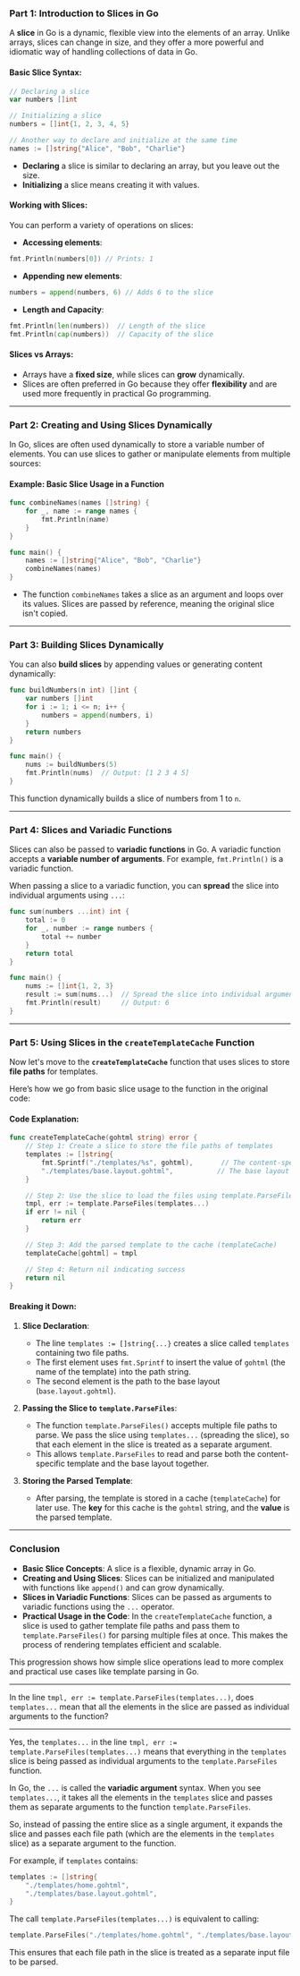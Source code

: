 ### Part 1: **Introduction to Slices in Go**

A **slice** in Go is a dynamic, flexible view into the elements of an array. Unlike arrays, slices can change in size, and they offer a more powerful and idiomatic way of handling collections of data in Go. 

#### Basic Slice Syntax:
```go
// Declaring a slice
var numbers []int

// Initializing a slice
numbers = []int{1, 2, 3, 4, 5}

// Another way to declare and initialize at the same time
names := []string{"Alice", "Bob", "Charlie"}
```

- **Declaring** a slice is similar to declaring an array, but you leave out the size.
- **Initializing** a slice means creating it with values.
  
#### Working with Slices:
You can perform a variety of operations on slices:
- **Accessing elements**:
```go
fmt.Println(numbers[0]) // Prints: 1
```
- **Appending new elements**:
```go
numbers = append(numbers, 6) // Adds 6 to the slice
```
- **Length and Capacity**:
```go
fmt.Println(len(numbers))  // Length of the slice
fmt.Println(cap(numbers))  // Capacity of the slice
```

#### Slices vs Arrays:
- Arrays have a **fixed size**, while slices can **grow** dynamically.
- Slices are often preferred in Go because they offer **flexibility** and are used more frequently in practical Go programming.

---

### Part 2: **Creating and Using Slices Dynamically**

In Go, slices are often used dynamically to store a variable number of elements. You can use slices to gather or manipulate elements from multiple sources:

#### Example: Basic Slice Usage in a Function
```go
func combineNames(names []string) {
	for _, name := range names {
		fmt.Println(name)
	}
}

func main() {
	names := []string{"Alice", "Bob", "Charlie"}
	combineNames(names)
}
```
- The function `combineNames` takes a slice as an argument and loops over its values. Slices are passed by reference, meaning the original slice isn't copied.

---

### Part 3: **Building Slices Dynamically**

You can also **build slices** by appending values or generating content dynamically:
```go
func buildNumbers(n int) []int {
	var numbers []int
	for i := 1; i <= n; i++ {
		numbers = append(numbers, i)
	}
	return numbers
}

func main() {
	nums := buildNumbers(5)
	fmt.Println(nums)  // Output: [1 2 3 4 5]
}
```
This function dynamically builds a slice of numbers from 1 to `n`.

---

### Part 4: **Slices and Variadic Functions**

Slices can also be passed to **variadic functions** in Go. A variadic function accepts a **variable number of arguments**. For example, `fmt.Println()` is a variadic function.

When passing a slice to a variadic function, you can **spread** the slice into individual arguments using `...`:
```go
func sum(numbers ...int) int {
	total := 0
	for _, number := range numbers {
		total += number
	}
	return total
}

func main() {
	nums := []int{1, 2, 3}
	result := sum(nums...)  // Spread the slice into individual arguments
	fmt.Println(result)     // Output: 6
}
```

---

### Part 5: **Using Slices in the `createTemplateCache` Function**

Now let's move to the **`createTemplateCache`** function that uses slices to store **file paths** for templates.

Here’s how we go from basic slice usage to the function in the original code:

#### Code Explanation:

```go
func createTemplateCache(gohtml string) error {
	// Step 1: Create a slice to store the file paths of templates
	templates := []string{
		fmt.Sprintf("./templates/%s", gohtml),       // The content-specific template
		"./templates/base.layout.gohtml",           // The base layout file
	}

	// Step 2: Use the slice to load the files using template.ParseFiles()
	tmpl, err := template.ParseFiles(templates...)
	if err != nil {
		return err
	}

	// Step 3: Add the parsed template to the cache (templateCache)
	templateCache[gohtml] = tmpl

	// Step 4: Return nil indicating success
	return nil
}
```

#### Breaking it Down:
1. **Slice Declaration**:
   - The line `templates := []string{...}` creates a slice called `templates` containing two file paths.
   - The first element uses `fmt.Sprintf` to insert the value of `gohtml` (the name of the template) into the path string.
   - The second element is the path to the base layout (`base.layout.gohtml`).

2. **Passing the Slice to `template.ParseFiles`**:
   - The function `template.ParseFiles()` accepts multiple file paths to parse. We pass the slice using `templates...` (spreading the slice), so that each element in the slice is treated as a separate argument.
   - This allows `template.ParseFiles` to read and parse both the content-specific template and the base layout together.

3. **Storing the Parsed Template**:
   - After parsing, the template is stored in a cache (`templateCache`) for later use. The **key** for this cache is the `gohtml` string, and the **value** is the parsed template.

---

### Conclusion

- **Basic Slice Concepts**: A slice is a flexible, dynamic array in Go.
- **Creating and Using Slices**: Slices can be initialized and manipulated with functions like `append()` and can grow dynamically.
- **Slices in Variadic Functions**: Slices can be passed as arguments to variadic functions using the `...` operator.
- **Practical Usage in the Code**: In the `createTemplateCache` function, a slice is used to gather template file paths and pass them to `template.ParseFiles()` for parsing multiple files at once. This makes the process of rendering templates efficient and scalable.

This progression shows how simple slice operations lead to more complex and practical use cases like template parsing in Go.

---

In the line `tmpl, err := template.ParseFiles(templates...)`, does `templates...` mean that all the elements in the slice are passed as individual arguments to the function?

---

Yes, the `templates...` in the line `tmpl, err := template.ParseFiles(templates...)` means that everything in the `templates` slice is being passed as individual arguments to the `template.ParseFiles` function.

In Go, the `...` is called the **variadic argument** syntax. When you see `templates...`, it takes all the elements in the `templates` slice and passes them as separate arguments to the function `template.ParseFiles`. 

So, instead of passing the entire slice as a single argument, it expands the slice and passes each file path (which are the elements in the `templates` slice) as a separate argument to the function.

For example, if `templates` contains:

```go
templates := []string{
    "./templates/home.gohtml",
    "./templates/base.layout.gohtml",
}
```

The call `template.ParseFiles(templates...)` is equivalent to calling:

```go
template.ParseFiles("./templates/home.gohtml", "./templates/base.layout.gohtml")
```

This ensures that each file path in the slice is treated as a separate input file to be parsed.